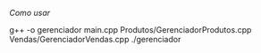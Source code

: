 *Como usar*

g++ -o gerenciador main.cpp Produtos/GerenciadorProdutos.cpp Vendas/GerenciadorVendas.cpp
./gerenciador
